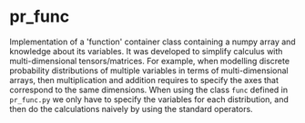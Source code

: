 # pr_func
Implementation of a 'function' container class containing a numpy array and knowledge about its variables.
It was developed to simplify calculus with multi-dimensional tensors/matrices. For example, when modelling discrete probability distributions of multiple variables in terms of multi-dimensional arrays, then multiplication and addition requires to specify the axes that correspond to the same dimensions. When using the class `func` defined in `pr_func.py` we only have to specify the variables for each distribution, and then do the calculations naively by using the standard operators.



